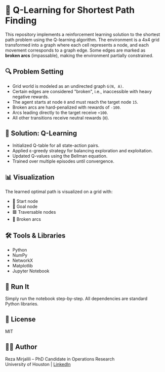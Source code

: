 # 🧠 Q-Learning for Shortest Path Finding

This repository implements a reinforcement learning solution to the shortest path problem using the Q-learning algorithm. The environment is a 4x4 grid transformed into a graph where each cell represents a node, and each movement corresponds to a graph edge. Some edges are marked as **broken arcs** (impassable), making the environment partially constrained.

## 🔍 Problem Setting
- Grid world is modeled as an undirected graph `G(N, A)`.
- Certain edges are considered "broken", i.e., inaccessible with heavy negative rewards.
- The agent starts at node `0` and must reach the target node `15`.
- Broken arcs are hard-penalized with rewards of `-100`.
- Arcs leading directly to the target receive `+100`.
- All other transitions receive neutral rewards (`0`).

## 🧠 Solution: Q-Learning
- Initialized Q-table for all state-action pairs.
- Applied ε-greedy strategy for balancing exploration and exploitation.
- Updated Q-values using the Bellman equation.
- Trained over multiple episodes until convergence.

## 📊 Visualization
The learned optimal path is visualized on a grid with:
- 🔵 Start node
- 🔴 Goal node
- 🟩 Traversable nodes
- 🚫 Broken arcs

## 🛠 Tools & Libraries
- Python
- NumPy
- NetworkX
- Matplotlib
- Jupyter Notebook

## 🚀 Run It
Simply run the notebook step-by-step. All dependencies are standard Python libraries.

## 📎 License
MIT

## 👨‍🔬 Author
Reza Mirjalili – PhD Candidate in Operations Research  
University of Houston | [LinkedIn](https://linkedin.com/in/rezamirjalili)
